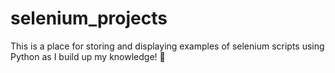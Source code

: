 # selenium_projects

This is a place for storing and displaying examples of selenium scripts using Python as I build up my knowledge! 💪

